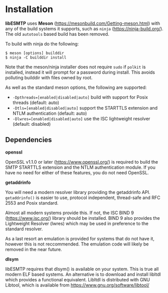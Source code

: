 # Installation
**libESMTP** uses **Meson** (https://mesonbuild.com/Getting-meson.html) with
any of the build systems it supports, such as `ninja` (https://ninja-build.org/).
The old `autotools` based build has been removed.

To build with ninja do the following:

```/bin/sh
$ meson [options] builddir
$ ninja -C builddir install
```

Note that the meson/ninja installer does not require `sudo` if `polkit` is
installed, instead it will prompt for a password during install. This avoids
polluting builddir with files owned by root.

As well as the standard meson options, the following are supported:
* `-Dpthreads=[enabled|disabled|auto]`
build with support for Posix threads (default: auto)
* `-Dtls=[enabled|disabled|auto]`
support the STARTTLS extension and NTLM authentication (default: auto)
* `-Dlwres=[enabled|disabled|auto]`
use the ISC lightweight resolver (default: disabled)

## Dependencies

**openssl**

OpenSSL v1.1.0 or later (https://www.openssl.org/) is required to build the
SMTP STARTTLS extension and the NTLM authentication module.  If you have no
need for either of these features, you do not need OpenSSL.

**getaddrinfo**

You will need a modern resolver library providing the getaddrinfo API.
``getaddrinfo()`` is easier to use, protocol independent, thread-safe and RFC
2553 and Posix standard.

Almost all modern systems provide this. If not, the ISC BIND 9 (https://www.isc.org/)
library should be installed. BIND 9 also provides the Lightweight Resolver
(lwres) which may be used in preference to the standard resolver.

As a last resort an emulation is provided for systems that do not have it,
however this is not reccommended. The emulation code will likely be removed in
the near future.

**dlsym**

libESMTP requires that dlsym() is available on your system.  This is
true all modern ELF based systems.  An alternative is to download
and install libltdl which provides a functional equivalent.  Libltdl is
distributed with GNU Libtool, which is available from
https://www.gnu.org/software/libtool/

